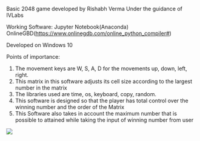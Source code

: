 Basic 2048 game developed by Rishabh Verma
Under the guidance of IVLabs

Working Software:
Jupyter Notebook(Anaconda)
OnlineGBD(https://www.onlinegdb.com/online_python_compiler#)

Developed on Windows 10

Points of importance:
1. The movement keys are W, S, A, D for the movements up, down, left, right.
2. This matrix in this software adjusts its cell size according to the largest number in the matrix
3. The libraries used are time, os, keyboard, copy, random.
4. This software is designed so that the player has total control over the winning number and the order of the Matrix
5. This Software also takes in account the maximum number that is possible to attained while taking the input of winning number from user


![](file:///C:/Users/Rishabh/Desktop/2048/Images/Winning%20State.png)
